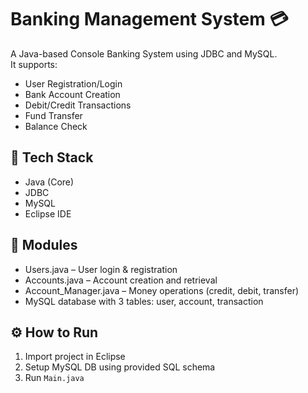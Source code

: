 # Banking Management System 💳

A Java-based Console Banking System using JDBC and MySQL.  
It supports:
- User Registration/Login
- Bank Account Creation
- Debit/Credit Transactions
- Fund Transfer
- Balance Check

## 🔧 Tech Stack
- Java (Core)
- JDBC
- MySQL
- Eclipse IDE

## 📂 Modules
- Users.java – User login & registration
- Accounts.java – Account creation and retrieval
- Account_Manager.java – Money operations (credit, debit, transfer)
- MySQL database with 3 tables: user, account, transaction

## ⚙️ How to Run
1. Import project in Eclipse
2. Setup MySQL DB using provided SQL schema
3. Run `Main.java`
